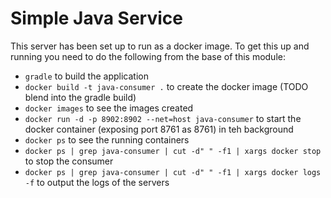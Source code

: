 # Simple Java Service
This server has been set up to run as a docker image.  To get this up and running you need to do the following from the base of this module:
 - `gradle` to build the application
 - `docker build -t java-consumer .` to create the docker image (TODO blend into the gradle build)
 - `docker images` to see the images created
 - `docker run -d -p 8902:8902 --net=host java-consumer` to start the docker container (exposing port 8761 as 8761) in teh background
 - `docker ps` to see the running containers
 - `docker ps | grep java-consumer | cut -d" " -f1 | xargs docker stop` to stop the consumer
 - `docker ps | grep java-consumer | cut -d" " -f1 | xargs docker logs -f` to output the logs of the servers 
